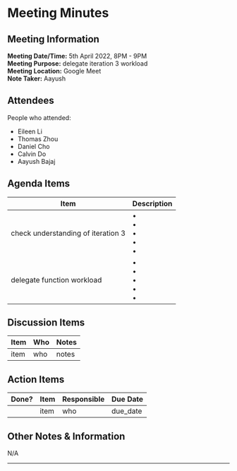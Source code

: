 # Meeting Minutes

## Meeting Information

**Meeting Date/Time:** 5th April 2022, 8PM - 9PM  
**Meeting Purpose:** delegate iteration 3 workload  
**Meeting Location:** Google Meet  
**Note Taker:** Aayush

## Attendees

People who attended:

- Eileen Li
- Thomas Zhou
- Daniel Cho
- Calvin Do
- Aayush Bajaj

## Agenda Items

| Item          | Description               |
| ------------- | ------------------------- |
| check understanding of iteration 3 | • <br>• <br>• <br>• <br>• |
| delegate function workload | • <br>• <br>• <br>• <br>• |

## Discussion Items

| Item | Who | Notes |
| ---- | --- | ----- |
| item | who | notes |

## Action Items

| Done? | Item | Responsible | Due Date |
| ----- | ---- | ----------- | -------- |
|       | item | who         | due_date |

## Other Notes & Information

N/A

---
